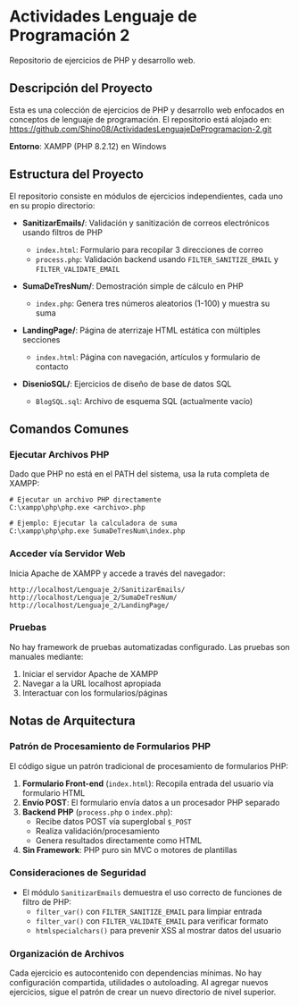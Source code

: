 # Actividades Lenguaje de Programación 2

Repositorio de ejercicios de PHP y desarrollo web.

## Descripción del Proyecto

Esta es una colección de ejercicios de PHP y desarrollo web enfocados en conceptos de lenguaje de programación. El repositorio está alojado en: https://github.com/Shino08/ActividadesLenguajeDeProgramacion-2.git

**Entorno**: XAMPP (PHP 8.2.12) en Windows

## Estructura del Proyecto

El repositorio consiste en módulos de ejercicios independientes, cada uno en su propio directorio:

- **SanitizarEmails/**: Validación y sanitización de correos electrónicos usando filtros de PHP
  - `index.html`: Formulario para recopilar 3 direcciones de correo
  - `process.php`: Validación backend usando `FILTER_SANITIZE_EMAIL` y `FILTER_VALIDATE_EMAIL`

- **SumaDeTresNum/**: Demostración simple de cálculo en PHP
  - `index.php`: Genera tres números aleatorios (1-100) y muestra su suma

- **LandingPage/**: Página de aterrizaje HTML estática con múltiples secciones
  - `index.html`: Página con navegación, artículos y formulario de contacto

- **DisenioSQL/**: Ejercicios de diseño de base de datos SQL
  - `BlogSQL.sql`: Archivo de esquema SQL (actualmente vacío)

## Comandos Comunes

### Ejecutar Archivos PHP

Dado que PHP no está en el PATH del sistema, usa la ruta completa de XAMPP:

```pwsh
# Ejecutar un archivo PHP directamente
C:\xampp\php\php.exe <archivo>.php

# Ejemplo: Ejecutar la calculadora de suma
C:\xampp\php\php.exe SumaDeTresNum\index.php
```

### Acceder vía Servidor Web

Inicia Apache de XAMPP y accede a través del navegador:

```
http://localhost/Lenguaje_2/SanitizarEmails/
http://localhost/Lenguaje_2/SumaDeTresNum/
http://localhost/Lenguaje_2/LandingPage/
```

### Pruebas

No hay framework de pruebas automatizadas configurado. Las pruebas son manuales mediante:
1. Iniciar el servidor Apache de XAMPP
2. Navegar a la URL localhost apropiada
3. Interactuar con los formularios/páginas

## Notas de Arquitectura

### Patrón de Procesamiento de Formularios PHP

El código sigue un patrón tradicional de procesamiento de formularios PHP:

1. **Formulario Front-end** (`index.html`): Recopila entrada del usuario vía formulario HTML
2. **Envío POST**: El formulario envía datos a un procesador PHP separado
3. **Backend PHP** (`process.php` o `index.php`): 
   - Recibe datos POST vía superglobal `$_POST`
   - Realiza validación/procesamiento
   - Genera resultados directamente como HTML
4. **Sin Framework**: PHP puro sin MVC o motores de plantillas

### Consideraciones de Seguridad

- El módulo `SanitizarEmails` demuestra el uso correcto de funciones de filtro de PHP:
  - `filter_var()` con `FILTER_SANITIZE_EMAIL` para limpiar entrada
  - `filter_var()` con `FILTER_VALIDATE_EMAIL` para verificar formato
  - `htmlspecialchars()` para prevenir XSS al mostrar datos del usuario

### Organización de Archivos

Cada ejercicio es autocontenido con dependencias mínimas. No hay configuración compartida, utilidades o autoloading. Al agregar nuevos ejercicios, sigue el patrón de crear un nuevo directorio de nivel superior.

